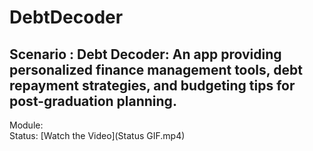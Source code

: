 # DebtDecoder 

## Scenario : Debt Decoder: An app providing personalized finance management tools, debt repayment strategies, and budgeting tips for post-graduation planning.

Module:<br>
Status:
[Watch the Video](Status GIF.mp4)
